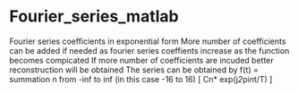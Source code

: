 # Fourier_series_matlab
Fourier series coefficients in exponential form
More number of coefficients can be added if needed as fourier series coeffients increase as the function becomes compicated
If more number of coefficients are incuded better reconstruction will be obtained
The series can be obtained by f(t) = summation n from -inf to inf (in this case -16 to 16) [ Cn* exp(j*2*pi*n*t/T) ]
